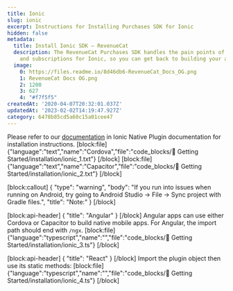 ```yaml
---
title: Ionic
slug: ionic
excerpt: Instructions for Installing Purchases SDK for Ionic
hidden: false
metadata:
  title: Install Ionic SDK – RevenueCat
  description: The RevenueCat Purchases SDK handles the pain points of in-app purchases
    and subscriptions for Ionic, so you can get back to building your app.
  image:
    0: https://files.readme.io/8d46db6-RevenueCat_Docs_OG.png
    1: RevenueCat Docs OG.png
    2: 1200
    3: 627
    4: "#f7f5f5"
createdAt: '2020-04-07T20:32:01.037Z'
updatedAt: '2023-02-02T14:19:47.927Z'
category: 6478b85cd5a60c15a01cee47
---
```

Please refer to our [documentation](https://ionicframework.com/docs/native/purchases) in Ionic Native Plugin documentation for installation instructions.
[block:file]
{"language":"text","name":"Cordova","file":"code_blocks/🚀 Getting Started/installation/ionic_1.txt"}
[/block]
[block:file]
{"language":"text","name":"Capacitor","file":"code_blocks/🚀 Getting Started/installation/ionic_2.txt"}
[/block]


[block:callout]
{
  "type": "warning",
  "body": "If you run into issues when running on Android, try going to Android Studio -> File -> Sync project with Gradle files.",
  "title": "Note:"
}
[/block]

[block:api-header]
{
  "title": "Angular"
}
[/block]
Angular apps can use either Cordova or Capacitor to build native mobile apps. For Angular, the import path should end with `/ngx`.
[block:file]
{"language":"typescript","name":"","file":"code_blocks/🚀 Getting Started/installation/ionic_3.ts"}
[/block]


[block:api-header]
{
  "title": "React"
}
[/block]
Import the plugin object then use its static methods:
[block:file]
{"language":"typescript","name":"","file":"code_blocks/🚀 Getting Started/installation/ionic_4.ts"}
[/block]
